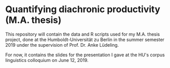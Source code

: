 # Quantifying diachronic productivity (M.A. thesis)

This repository will contain the data and R scripts used for my M.A. thesis project, done at the Humboldt-Universität zu Berlin in the summer semester 2019 under the supervision of Prof. Dr. Anke Lüdeling.

For now, it contains the slides for the presentation I gave at the HU's corpus linguistics colloquium on June 12, 2019.
